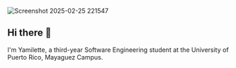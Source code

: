 
![Screenshot 2025-02-25 221547](https://github.com/user-attachments/assets/c93683df-5463-4542-96e8-ccd366a4c3a7)

## Hi there 👋

I'm Yamilette, a third-year Software Engineering student at the University of Puerto Rico, Mayaguez Campus.
